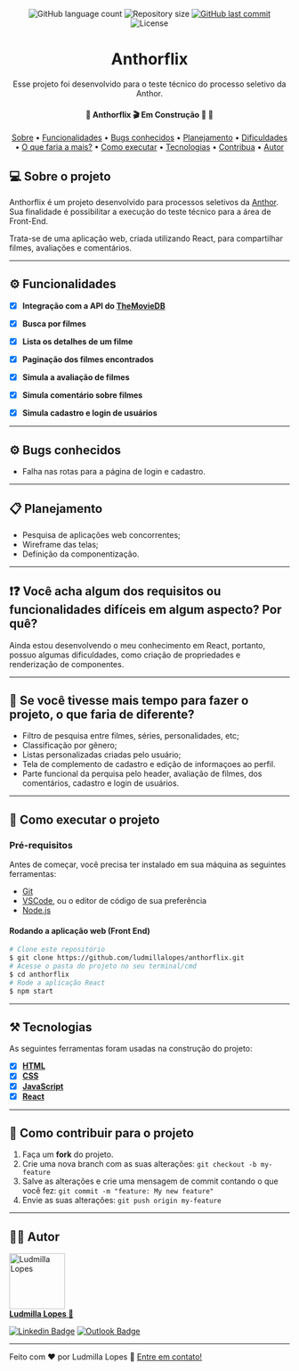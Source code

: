 <p align="center">
  <img alt="GitHub language count" src="https://img.shields.io/github/languages/count/ludmillalopes/anthorflix?color=%2304D361">

  <img alt="Repository size" src="https://img.shields.io/github/repo-size/ludmillalopes/anthorflix">
  
  <a href="https://github.com/ludmillalopes/anthorflix/commits/main">
    <img alt="GitHub last commit" src="https://img.shields.io/github/last-commit/ludmillalopes/anthorflix">
  </a>
    
  <img alt="License" src="https://img.shields.io/badge/license-MIT-brightgreen">
</p>

<h1 align="center" >Anthorflix</h1>

<p align="center">Esse projeto foi desenvolvido para o teste técnico do processo seletivo da Anthor.</p>

<h4 align="center">🚧  Anthorflix 🎬 Em Construção 🚀 🚧</h4>

<p align="center">
 <a href="#sobre">Sobre</a> •
 <a href="#funcionalidades">Funcionalidades</a> •
 <a href="#bugs">Bugs conhecidos</a> •
 <a href="#planejamento">Planejamento</a> •
 <a href="#dificuldades">Dificuldades</a> •
 <a href="#planos">O que faria a mais?</a> •
 <a href="#executar">Como executar</a> • 
 <a href="#tecnologias">Tecnologias</a> • 
 <a href="#contribua">Contribua</a> • 
 <a href="#autor">Autor</a>
</p>


<h2 id="sobre">💻 Sobre o projeto</h2>

Anthorflix é um projeto desenvolvido para processos seletivos da [Anthor](https://anthor.com). Sua finalidade é possibilitar a execução do teste técnico para a área de Front-End.

Trata-se de uma aplicação web, criada utilizando React, para compartilhar filmes, avaliações e comentários.

---

<h2 id="funcionalidades">⚙️ Funcionalidades</h2>

- [x] __Integração com a API do [TheMovieDB](https://www.themoviedb.org/documentation/api)__
- [x] __Busca por filmes__
- [x] __Lista os detalhes de um filme__
- [x] __Paginação dos filmes encontrados__
- [x] __Simula a avaliação de filmes__
- [x] __Simula comentário sobre filmes__
- [x] __Simula cadastro e login de usuários__


---

<h2 id="bugs">⚙️ Bugs conhecidos</h2>

- Falha nas rotas para a página de login e cadastro.

---

<h2 id="planejamento">📋 Planejamento</h2>
 

- Pesquisa de aplicações web concorrentes;
- Wireframe das telas;
- Definição da componentização.


---

<h2 id="dificuldades">❗❓ Você acha algum dos requisitos ou funcionalidades difíceis em algum aspecto? Por quê?</h2>

Ainda estou desenvolvendo o meu conhecimento em React, portanto, possuo algumas dificuldades, como criação de propriedades e renderização de componentes.


---

<h2 id="planos">💭 Se você tivesse mais tempo para fazer o projeto, o que faria de diferente?</h2>

- Filtro de pesquisa entre filmes, séries, personalidades, etc;
- Classificação por gênero;
- Listas personalizadas criadas pelo usuário;
- Tela de complemento de cadastro e edição de informaçoes ao perfil.
- Parte funcional da perquisa pelo header, avaliação de filmes, dos comentários, cadastro e login de usuários.


---

<h2 id="executar">🚀 Como executar o projeto</h2>

### __Pré-requisitos__

Antes de começar, você precisa ter instalado em sua máquina as seguintes ferramentas:
* [Git](https://git-scm.com)
* [VSCode](https://code.visualstudio.com/), ou o editor de código de sua preferência
* [Node.js](https://nodejs.org)

#### __Rodando a aplicação web (Front End)__

```bash
# Clone este repositório
$ git clone https://github.com/ludmillalopes/anthorflix.git
# Acesse o pasta do projeto no seu terminal/cmd
$ cd anthorflix
# Rode a aplicação React
$ npm start
```

---

<h2 id="tecnologias">⚒️ Tecnologias</h2>

As seguintes ferramentas foram usadas na construção do projeto:

- [x] __[HTML](https://developer.mozilla.org/pt-BR/docs/Web/HTML)__
- [x] __[CSS](https://developer.mozilla.org/pt-BR/docs/Web/CSS)__
- [x] __[JavaScript](https://www.javascript.com)__ 
- [x] __[React](https://pt-br.reactjs.org)__ 

---

<h2 id="contribua">💪 Como contribuir para o projeto</h2>

1. Faça um **fork** do projeto.
2. Crie uma nova branch com as suas alterações: `git checkout -b my-feature`
3. Salve as alterações e crie uma mensagem de commit contando o que você fez: `git commit -m "feature: My new feature"`
4. Envie as suas alterações: `git push origin my-feature`

---

<h2 id="autor">👩‍💻 Autor</h2>

<a href="https://github.com/ludmillalopes">
  <img
    border-radius="50"
    width="100"
    alt="Ludmilla Lopes"
    src="https://unavatar.io/github/ludmillalopes"
  >
 <br />
 <b>Ludmilla Lopes 🚀</b>
</a>

[![Linkedin Badge](https://img.shields.io/badge/-Ludmilla%20Lopes-%230A66C2?style=flat-square&logo=Linkedin&logoColor=white&link=https://www.linkedin.com/in/ludmillalopes/)](https://www.linkedin.com/in/ludmillalopes/) 
[![Outlook Badge](https://img.shields.io/badge/-ludmilla.lopes%40hotmail.com-%230078D4?style=flat-square&logo=microsoftoutlook&logoColor=white&link=mailto:ludmilla.lopes@hotmail.com)](mailto:ludmilla.lopes@hotmail.com)

---


Feito com ❤️ por Ludmilla Lopes 👋 [Entre em contato!](https://www.linkedin.com/in/ludmillalopes/)